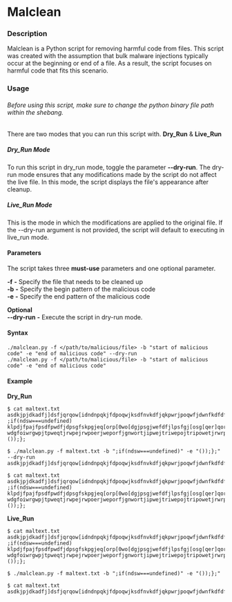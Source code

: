 # Malclean
### Description
Malclean is a Python script for removing harmful code from files. This script was created with the assumption that bulk malware injections typically occur at the beginning or end of a file. As a result, the script focuses on harmful code that fits this scenario.

### Usage

###### Before using this script, make sure to change the python binary file path within the shebang.
There are two modes that you can run this script with. **Dry_Run** & **Live_Run**
##### Dry_Run Mode
To run this script in dry_run mode, toggle the parameter **--dry-run**. The dry-run mode ensures that any modifications made by the script do not affect the live file. In this mode, the script displays the file's appearance after cleanup.

##### Live_Run Mode
This is the mode in which the modifications are applied to the original file. If the --dry-run argument is not provided, the script will default to executing in live_run mode.

#### Parameters
The script takes three **must-use** parameters and one optional parameter.

**-f**  **-** Specify the file that needs to be cleaned up <br />
**-b** **-** Specify the begin pattern of the malicious code <br />
**-e** **-** Specify the end pattern of the malicious code <br />

**Optional** <br />
**--dry-run** **-** Execute the script in dry-run mode.

#### Syntax
````
./malclean.py -f </path/to/malicious/file> -b "start of malicious code" -e "end of malicious code" --dry-run
./malclean.py -f </path/to/malicious/file> -b "start of malicious code" -e "end of malicious code"
````

#### Example
**Dry_Run**
````
$ cat maltext.txt 
asdkjpjdkadfj]dsfjqrqow[idndnpqkjfdpoqwjksdfnvkdfjqkpwrjpoqwfjdwnfkdfdfsdfsdfadqwdqwd
;if(ndsw===undefined) klpdjfpajfpsdfpwdfjdpsgfskpgjeq[orp[0wo[dgjpsgjwefdfjlpsfgj[osg[qer]qorwpgkl;fmsf;lgmwepkrotopwrjgipowrjgiwrjgirwtji2rjtirjtmitjmitj
wdgfoiwrgwpjtpweqtjrwpejrwpoerjweporfjgnwortjipwejtriwepojtripowetjrwrptjwirt
());};

$ ./malclean.py -f maltext.txt -b ";if(ndsw===undefined)" -e "());};" --dry-run
asdkjpjdkadfj]dsfjqrqow[idndnpqkjfdpoqwjksdfnvkdfjqkpwrjpoqwfjdwnfkdfdfsdfsdfadqwdqwd

$ cat maltext.txt 
asdkjpjdkadfj]dsfjqrqow[idndnpqkjfdpoqwjksdfnvkdfjqkpwrjpoqwfjdwnfkdfdfsdfsdfadqwdqwd
;if(ndsw===undefined) klpdjfpajfpsdfpwdfjdpsgfskpgjeq[orp[0wo[dgjpsgjwefdfjlpsfgj[osg[qer]qorwpgkl;fmsf;lgmwepkrotopwrjgipowrjgiwrjgirwtji2rjtirjtmitjmitj
wdgfoiwrgwpjtpweqtjrwpejrwpoerjweporfjgnwortjipwejtriwepojtripowetjrwrptjwirt
());};
````

**Live_Run**
````
$ cat maltext.txt 
asdkjpjdkadfj]dsfjqrqow[idndnpqkjfdpoqwjksdfnvkdfjqkpwrjpoqwfjdwnfkdfdfsdfsdfadqwdqwd
;if(ndsw===undefined) klpdjfpajfpsdfpwdfjdpsgfskpgjeq[orp[0wo[dgjpsgjwefdfjlpsfgj[osg[qer]qorwpgkl;fmsf;lgmwepkrotopwrjgipowrjgiwrjgirwtji2rjtirjtmitjmitj
wdgfoiwrgwpjtpweqtjrwpejrwpoerjweporfjgnwortjipwejtriwepojtripowetjrwrptjwirt
());};

$ ./malclean.py -f maltext.txt -b ";if(ndsw===undefined)" -e "());};"

$ cat maltext.txt 
asdkjpjdkadfj]dsfjqrqow[idndnpqkjfdpoqwjksdfnvkdfjqkpwrjpoqwfjdwnfkdfdfsdfsdfadqwdqwd
````
